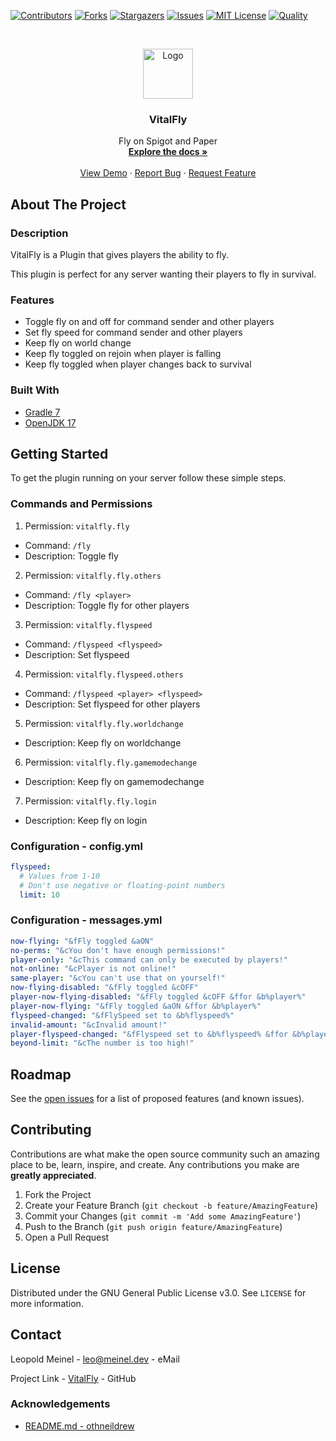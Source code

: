 <!-- PROJECT SHIELDS -->

[![Contributors][contributors-shield]][contributors-url]
[![Forks][forks-shield]][forks-url]
[![Stargazers][stars-shield]][stars-url]
[![Issues][issues-shield]][issues-url]
[![MIT License][license-shield]][license-url]
[![Quality][quality-shield]][quality-url]

<!-- PROJECT LOGO -->
<!--suppress ALL -->
<br />
<p align="center">
  <a href="https://github.com/LeoMeinel/vitalfly">
    <img src="images/logo.png" alt="Logo" width="80" height="80">
  </a>

<h3 align="center">VitalFly</h3>

  <p align="center">
    Fly on Spigot and Paper
    <br />
    <a href="https://github.com/LeoMeinel/vitalfly"><strong>Explore the docs »</strong></a>
    <br />
    <br />
    <a href="https://github.com/LeoMeinel/vitalfly">View Demo</a>
    ·
    <a href="https://github.com/LeoMeinel/vitalfly/issues">Report Bug</a>
    ·
    <a href="https://github.com/LeoMeinel/vitalfly/issues">Request Feature</a>
  </p>

<!-- ABOUT THE PROJECT -->

## About The Project

### Description

VitalFly is a Plugin that gives players the ability to fly.

This plugin is perfect for any server wanting their players to fly in survival.

### Features

- Toggle fly on and off for command sender and other players
- Set fly speed for command sender and other players
- Keep fly on world change
- Keep fly toggled on rejoin when player is falling
- Keep fly toggled when player changes back to survival

### Built With

- [Gradle 7](https://docs.gradle.org/7.5.1/release-notes.html)
- [OpenJDK 17](https://openjdk.java.net/projects/jdk/17/)

<!-- GETTING STARTED -->

## Getting Started

To get the plugin running on your server follow these simple steps.

### Commands and Permissions

1. Permission: `vitalfly.fly`

- Command: `/fly`
- Description: Toggle fly

2. Permission: `vitalfly.fly.others`

- Command: `/fly <player>`
- Description: Toggle fly for other players

3. Permission: `vitalfly.flyspeed`

- Command: `/flyspeed <flyspeed>`
- Description: Set flyspeed

4. Permission: `vitalfly.flyspeed.others`

- Command: `/flyspeed <player> <flyspeed>`
- Description: Set flyspeed for other players

5. Permission: `vitalfly.fly.worldchange`

- Description: Keep fly on worldchange

6. Permission: `vitalfly.fly.gamemodechange`

- Description: Keep fly on gamemodechange

7. Permission: `vitalfly.fly.login`

- Description: Keep fly on login

### Configuration - config.yml

```yaml
flyspeed:
  # Values from 1-10
  # Don't use negative or floating-point numbers
  limit: 10
```

### Configuration - messages.yml

```yaml
now-flying: "&fFly toggled &aON"
no-perms: "&cYou don't have enough permissions!"
player-only: "&cThis command can only be executed by players!"
not-online: "&cPlayer is not online!"
same-player: "&cYou can't use that on yourself!"
now-flying-disabled: "&fFly toggled &cOFF"
player-now-flying-disabled: "&fFly toggled &cOFF &ffor &b%player%"
player-now-flying: "&fFly toggled &aON &ffor &b%player%"
flyspeed-changed: "&fFlySpeed set to &b%flyspeed%"
invalid-amount: "&cInvalid amount!"
player-flyspeed-changed: "&fFlyspeed set to &b%flyspeed% &ffor &b%player%"
beyond-limit: "&cThe number is too high!"
```

<!-- ROADMAP -->

## Roadmap

See the [open issues](https://github.com/LeoMeinel/vitalfly/issues) for a list of proposed features (and known
issues).

<!-- CONTRIBUTING -->

## Contributing

Contributions are what make the open source community such an amazing place to be, learn, inspire, and create. Any
contributions you make are **greatly appreciated**.

1. Fork the Project
2. Create your Feature Branch (`git checkout -b feature/AmazingFeature`)
3. Commit your Changes (`git commit -m 'Add some AmazingFeature'`)
4. Push to the Branch (`git push origin feature/AmazingFeature`)
5. Open a Pull Request

<!-- LICENSE -->

## License

Distributed under the GNU General Public License v3.0. See `LICENSE` for more information.

<!-- CONTACT -->

## Contact

Leopold Meinel - [leo@meinel.dev](mailto:leo@meinel.dev) - eMail

Project Link - [VitalFly](https://github.com/LeoMeinel/vitalfly) - GitHub

<!-- ACKNOWLEDGEMENTS -->

### Acknowledgements

- [README.md - othneildrew](https://github.com/othneildrew/Best-README-Template)

<!-- MARKDOWN LINKS & IMAGES -->

[contributors-shield]: https://img.shields.io/github/contributors-anon/LeoMeinel/vitalfly?style=for-the-badge
[contributors-url]: https://github.com/LeoMeinel/vitalfly/graphs/contributors
[forks-shield]: https://img.shields.io/github/forks/LeoMeinel/vitalfly?label=Forks&style=for-the-badge
[forks-url]: https://github.com/LeoMeinel/vitalfly/network/members
[stars-shield]: https://img.shields.io/github/stars/LeoMeinel/vitalfly?style=for-the-badge
[stars-url]: https://github.com/LeoMeinel/vitalfly/stargazers
[issues-shield]: https://img.shields.io/github/issues/LeoMeinel/vitalfly?style=for-the-badge
[issues-url]: https://github.com/LeoMeinel/vitalfly/issues
[license-shield]: https://img.shields.io/github/license/LeoMeinel/vitalfly?style=for-the-badge
[license-url]: https://github.com/LeoMeinel/vitalfly/blob/main/LICENSE
[quality-shield]: https://img.shields.io/codefactor/grade/github/LeoMeinel/vitalfly?style=for-the-badge
[quality-url]: https://www.codefactor.io/repository/github/LeoMeinel/vitalfly
